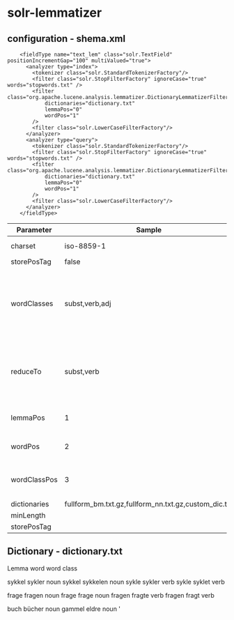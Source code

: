 # solr-lemmatizer

## configuration - shema.xml

```
    <fieldType name="text_lem" class="solr.TextField" positionIncrementGap="100" multiValued="true">
      <analyzer type="index">
        <tokenizer class="solr.StandardTokenizerFactory"/>
        <filter class="solr.StopFilterFactory" ignoreCase="true" words="stopwords.txt" />
        <filter class="org.apache.lucene.analysis.lemmatizer.DictionaryLemmatizerFilterFactory" 
        	dictionaries="dictionary.txt"
        	lemmaPos="0"
			wordPos="1" 
        />
        <filter class="solr.LowerCaseFilterFactory"/>
      </analyzer>
      <analyzer type="query">
        <tokenizer class="solr.StandardTokenizerFactory"/>
        <filter class="solr.StopFilterFactory" ignoreCase="true" words="stopwords.txt" />
        <filter class="org.apache.lucene.analysis.lemmatizer.DictionaryLemmatizerFilterFactory" 
        	dictionaries="dictionary.txt"
        	lemmaPos="0"
			wordPos="1" 
        />
        <filter class="solr.LowerCaseFilterFactory"/>
      </analyzer>
    </fieldType>
```

Parameter | Sample | Description
------------ | -------------| -------------
charset|iso-8859-1|charset of the dic file
storePosTag|false|
wordClasses|subst,verb,adj|which word class to add (note: bad parameter name, will be changed)
reduceTo|subst,verb|words with several stems get reduced to one in this order. Optionally
lemmaPos|1| Where to find the lemmas
wordPos|2|Where to find the words
wordClassPos|3|Where to find the word classes. 
dictionaries|fullform_bm.txt.gz,fullform_nn.txt.gz,custom_dic.txt|
minLength||
storePosTag||


## Dictionary - dictionary.txt

Lemma	word	word class

sykkel	sykler	noun
sykkel	sykkelen	noun
sykle	sykler	verb
sykle	syklet	verb

frage	fragen	noun
frage	frage noun
fragen	fragte	verb
fragen	fragt	verb

buch	bücher	noun
gammel	eldre	noun
'